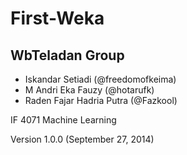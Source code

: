 # First-Weka
## WbTeladan Group

- Iskandar Setiadi (@freedomofkeima)
- M Andri Eka Fauzy (@hotarufk)
- Raden Fajar Hadria Putra (@Fazkool)

IF 4071 Machine Learning

Version 1.0.0 (September 27, 2014)
